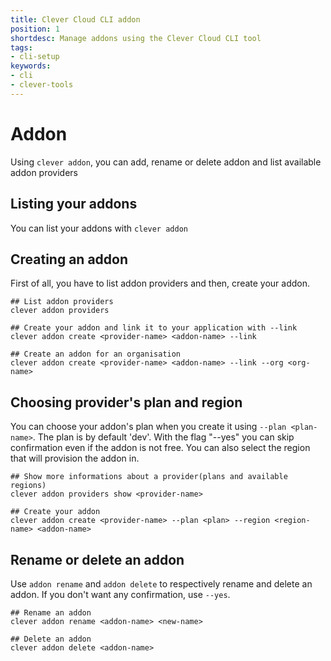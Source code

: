```yaml
---
title: Clever Cloud CLI addon
position: 1
shortdesc: Manage addons using the Clever Cloud CLI tool
tags:
- cli-setup
keywords:
- cli
- clever-tools
---
```


# Addon

Using `clever addon`, you can add, rename or delete addon and list available addon providers

## Listing your addons

You can list your addons with `clever addon`

## Creating an addon

First of all, you have to list addon providers and then, create your addon.

    ## List addon providers
    clever addon providers

    ## Create your addon and link it to your application with --link
    clever addon create <provider-name> <addon-name> --link

    ## Create an addon for an organisation
    clever addon create <provider-name> <addon-name> --link --org <org-name>

## Choosing provider's plan and region

You can choose your addon's plan when you create it using `--plan <plan-name>`. The plan is by default 'dev'. With the flag "--yes" you can skip confirmation even if the addon is not free. You can also select the region that will provision the addon in.

    ## Show more informations about a provider(plans and available regions)
    clever addon providers show <provider-name>

    ## Create your addon
    clever addon create <provider-name> --plan <plan> --region <region-name> <addon-name>

## Rename or delete an addon

Use `addon rename` and `addon delete` to respectively rename and delete an addon.
If you don't want any confirmation, use `--yes`.

    ## Rename an addon
    clever addon rename <addon-name> <new-name>

    ## Delete an addon
    clever addon delete <addon-name>